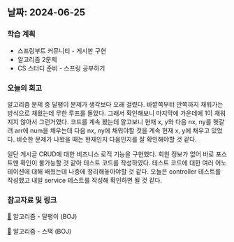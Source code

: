 ## 날짜: 2024-06-25

### 학습 계획
* 스프링부트 커뮤니티 - 게시판 구현
* 알고리즘 2문제
* CS 스터디 준비 - 스프링 공부하기

### 오늘의 회고
알고리즘 문제 중 달팽이 문제가 생각보다 오래 걸렸다. 바깥쪽부터 안쪽까지 채워가는 방식으로 채웠는데 무한 루프를 돌았다. 그래서 확인해보니 마지막에 가운데에 1이 채워지지 않아서 그런거였다. 코드를 계속 봤는데 알고보니 현재 x, y와 다음 nx, ny를 헷갈려 arr에 num을 채우는데 다음 nx, ny에 채워야할 것을 계속 현재 x, y에 채우고 있었다. 비슷한 문제가 나왔을 때는 현재인지 다음인지를 잘 확인해야할 것 같다.

일단 게시글 CRUD에 대한 비즈니스 로직 기능을 구현했다. 회원 정보가 없어 바로 포스트맨 확인이 불가능할 것 같아 테스트 코드를 작성하였다. 테스트 코드에 대한 여러 어노테이션에 대해 배웠는데 나중에 정리해놓아야할 것 같다. 오늘은 controller 테스트를 작성했고 내일 service 테스트를 작성해 확인하면 될 것 같다.

### 참고자료 및 링크
[🔗](https://github.com/ss0ming/Programmers/tree/main/%EB%B0%B1%EC%A4%80/Silver/1913.%E2%80%85%EB%8B%AC%ED%8C%BD%EC%9D%B4) 알고리즘 - 달팽이 (BOJ) 

[🔗](https://github.com/ss0ming/Programmers/tree/main/%EB%B0%B1%EC%A4%80/Silver/10828.%E2%80%85%EC%8A%A4%ED%83%9D) 알고리즘 - 스택 (BOJ)